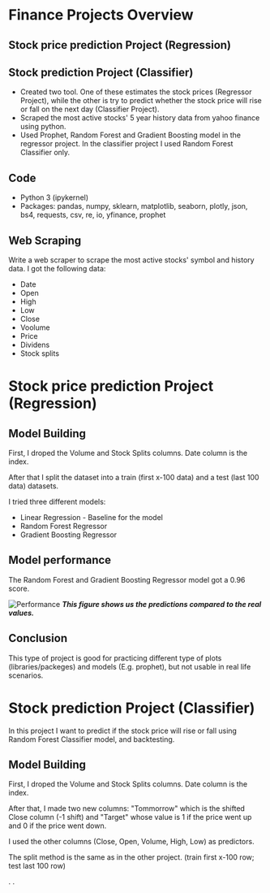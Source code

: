 # Finance Projects Overview
 ## Stock price prediction Project (Regression)
 ## Stock prediction Project (Classifier)

* Created two tool. One of these estimates the stock prices (Regressor Project), while the other is try to predict whether the stock price will rise or fall on the next day (Classifier Project).
* Scraped the most active stocks' 5 year history data from yahoo finance using python.
* Used Prophet, Random Forest and Gradient Boosting model in the regressor project. In the classifier project I used Random Forest Classifier only.

## Code
* Python 3 (ipykernel)
* Packages: pandas, numpy, sklearn, matplotlib, seaborn, plotly, json, bs4, requests, csv, re, io, yfinance, prophet

## Web Scraping
Write a web scraper to scrape the most active stocks' symbol and history data. I got the following data:
* Date
* Open
* High
* Low
* Close
* Voolume
* Price
* Dividens
* Stock splits

# Stock price prediction Project (Regression)
## Model Building
First, I droped the Volume and Stock Splits columns. Date column is the index.

After that I split the dataset into a train (first x-100 data) and a test (last 100 data) datasets.


I tried three different models:
* Linear Regression - Baseline for the model
* Random Forest Regressor
* Gradient Boosting Regressor

## Model performance
The Random Forest and Gradient Boosting Regressor model got a 0.96 score.

![Performance](https://github.com/trauerj/Finance_Project/blob/main/image.png)
_**This figure shows us the predictions compared to the real values.**_

## Conclusion
This type of project is good for practicing different type of plots (libraries/packeges) and models (E.g. prophet), but not usable in real life scenarios.

# Stock prediction Project (Classifier)
In this project I want to predict if the stock price will rise  or fall using Random Forest Classifier model, and backtesting.
## Model Building
First, I droped the Volume and Stock Splits columns. Date column is the index.

After that, I made two new columns: "Tommorrow" which is  the shifted Close column (-1 shift) and "Target" whose value is 1 if the price went up and 0 if the  price went down.

I used the other columns (Close, Open, Volume, High, Low) as predictors.

The split method is the same as in the other project. (train first x-100 row; test  last 100 row)


.
.
